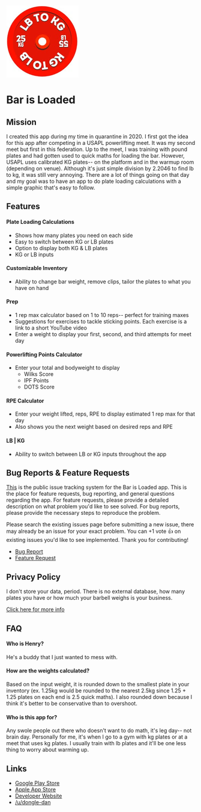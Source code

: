 ![icon3.png](icon3.png)
# Bar is Loaded
## Mission
I created this app during my time in quarantine in 2020. I first got the idea for this app after competing in a USAPL powerlifting meet. It was my second meet but first in this federation. Up to the meet, I was training with pound plates and had gotten used to quick maths for loading the bar. However, USAPL uses calibrated KG plates-- on the platform and in the warmup room (depending on venue). Although it's just simple division by 2.2046 to find lb to kg, it was still very annoying. There are a lot of things going on that day and my goal was to have an app to do plate loading calculations with a simple graphic that's easy to follow.

## Features
#### Plate Loading Calculations
* Shows how many plates you need on each side
* Easy to switch between KG or LB plates
* Option to display both KG & LB plates
* KG or LB inputs

#### Customizable Inventory
* Ability to change bar weight, remove clips, tailor the plates to what you have on hand

#### Prep
* 1 rep max calculator based on 1 to 10 reps-- perfect for training maxes
* Suggestions for exercises to tackle sticking points. Each exercise is a link to a short YouTube video
* Enter a weight to display your first, second, and third attempts for meet day

#### Powerlifting Points Calculator
* Enter your total and bodyweight to display
  - Wilks Score
  - IPF Points
  - DOTS Score

#### RPE Calculator
* Enter your weight lifted, reps, RPE to display estimated 1 rep max for that day
* Also shows you the next weight based on desired reps and RPE

#### LB | KG
* Ability to switch between LB or KG inputs throughout the app

## Bug Reports & Feature Requests
[This](https://github.com/dongledan/bar-is-loaded-issue-request/issues) is the public issue tracking system for the Bar is Loaded app. This is the place for feature requests, bug reporting, and general questions regarding the app. For feature requests, please provide a detailed description on what problem you'd like to see solved. For bug reports, please provide the necessary steps to reproduce the problem.

Please search the existing issues page before submitting a new issue, there may already be an issue for your exact problem. You can +1 vote 👍 on existing issues you'd like to see implemented. Thank you for contributing!

* [Bug Report](https://github.com/dongledan/bar-is-loaded/blob/master/.github/ISSUE_TEMPLATE/bug_report.md)
* [Feature Request](https://github.com/dongledan/bar-is-loaded/blob/master/.github/ISSUE_TEMPLATE/feature_request.md)

## Privacy Policy
I don't store your data, period. There is no external database, how many plates you have or how much your barbell weighs is your business.

[Click here for more info](https://github.com/dongledan/bar-is-loaded/blob/master/privacy_policy.md)

## FAQ
#### Who is Henry?
He's a buddy that I just wanted to mess with.

#### How are the weights calculated?
Based on the input weight, it is rounded down to the smallest plate in your inventory (ex. 1.25kg would be rounded to the nearest 2.5kg since 1.25 + 1.25 plates on each end is 2.5 quick maths). I also rounded down because I think it's better to be conservative than to overshoot.

#### Who is this app for?
Any swole people out there who doesn't want to do math, it's leg day-- not brain day. Personally for me, it's when I go to a gym with kg plates or at a meet that uses kg plates. I usually train with lb plates and it'll be one less thing to worry about warming up.

## Links
* [Google Play Store](https://play.google.com/store/apps/details?id=com.dongledan.barisloaded)
* [Apple App Store](https://apps.apple.com/us/app/bar-is-loaded-gym-calculator/id1509374210?ls=1)
* [Developer Website](http://dannyli.us/)
* [/u/dongle-dan](https://www.reddit.com/user/dongle-dan)

